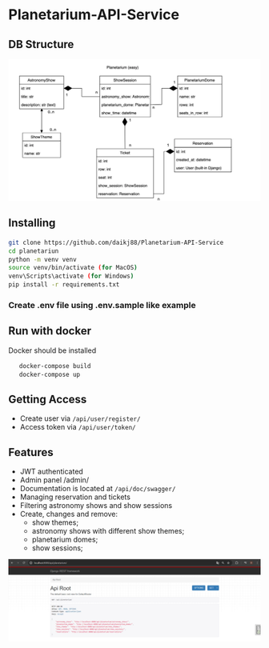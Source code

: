 # Planetarium-API-Service

## DB Structure

![db_structure](images/db_structure.png)

## Installing

```bash
git clone https://github.com/daikj88/Planetarium-API-Service
cd planetariun
python -m venv venv
source venv/bin/activate (for MacOS)
venv\Scripts\activate (for Windows)
pip install -r requirements.txt
```
### Create .env file using .env.sample like example

## Run with docker

Docker should be installed

```bash
   docker-compose build
   docker-compose up
```

## Getting Access

- Create user via `/api/user/register/`
- Access token via `/api/user/token/`

## Features
- JWT authenticated
- Admin panel /admin/
- Documentation is located at `/api/doc/swagger/`
- Managing reservation and tickets
- Filtering astronomy shows and show sessions
- Create, changes and remove:
  * show themes;
  * astronomy shows with different show themes;
  * planetarium domes;
  * show sessions;

![api_roots](images/api_roots.png)

